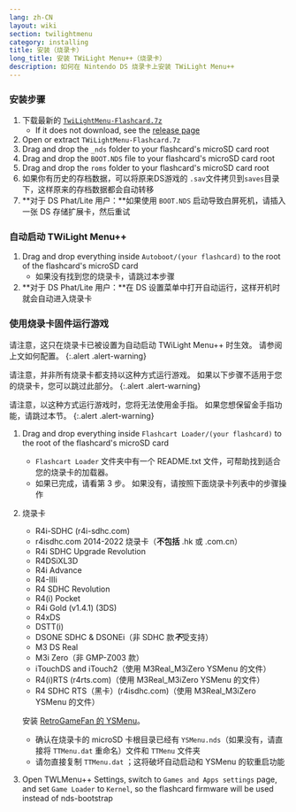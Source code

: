 ```yaml
---
lang: zh-CN
layout: wiki
section: twilightmenu
category: installing
title: 安装（烧录卡）
long_title: 安装 TWiLight Menu++（烧录卡）
description: 如何在 Nintendo DS 烧录卡上安装 TWiLight Menu++
---
```


### 安装步骤
1. 下载最新的 [`TwiLightMenu-Flashcard.7z`](https://github.com/DS-Homebrew/TWiLightMenu/releases/latest/download/TWiLightMenu-Flashcard.7z)
   - If it does not download, see the [release page](https://github.com/DS-Homebrew/TWiLightMenu/releases/latest)
1. Open or extract `TWiLightMenu-Flashcard.7z`
1. Drag and drop the `_nds` folder to your flashcard's microSD card root
1. Drag and drop the `BOOT.NDS` file to your flashcard's microSD card root
1. Drag and drop the `roms` folder to your flashcard's microSD card root
1. 如果你有历史的存档数据，可以将原来DS游戏的 `.sav`文件拷贝到`saves`目录下，这样原来的存档数据都会自动转移
1. **对于 DS Phat/Lite 用户：**如果使用 `BOOT.NDS` 启动导致白屏死机，请插入一张 DS 存储扩展卡，然后重试

### 自动启动 TWiLight Menu++
1. Drag and drop everything inside `Autoboot/(your flashcard)` to the root of the flashcard's microSD card
   - 如果没有找到您的烧录卡，请跳过本步骤
1. **对于 DS Phat/Lite 用户：**在 DS 设置菜单中打开自动运行，这样开机时就会自动进入烧录卡

### 使用烧录卡固件运行游戏

请注意，这只在烧录卡已被设置为自动启动 TWiLight Menu++ 时生效。 请参阅上文如何配置。
{:.alert .alert-warning}

请注意，并非所有烧录卡都支持以这种方式运行游戏。 如果以下步骤不适用于您的烧录卡，您可以跳过此部分。
{:.alert .alert-warning}

请注意，以这种方式运行游戏时，您将无法使用金手指。 如果您想保留金手指功能，请跳过本节。
{:.alert .alert-warning}

1. Drag and drop everything inside `Flashcart Loader/(your flashcard)` to the root of the flashcard's microSD card
   - `Flashcart Loader` 文件夹中有一个 README.txt 文件，可帮助找到适合您的烧录卡的加载器。
   - 如果已完成，请看第 3 步。 如果没有，请按照下面烧录卡列表中的步骤操作

1. 烧录卡
   - R4i-SDHC (r4i-sdhc.com)
   - r4isdhc.com 2014-2022 烧录卡（**不包括** .hk 或 .com.cn）
   - R4i SDHC Upgrade Revolution
   - R4DSiXL3D
   - R4i Advance
   - R4-IIIi
   - R4 SDHC Revolution
   - R4(i) Pocket
   - R4i Gold (v1.4.1) (3DS)
   - R4xDS
   - DSTT(i)
   - DSONE SDHC & DSONEi（非 SDHC 款***不***受支持）
   - M3 DS Real
   - M3i Zero（非 GMP-Z003 款）
   - iTouchDS and iTouch2（使用 M3Real_M3iZero YSMenu 的文件）
   - R4(i)RTS (r4rts.com)（使用 M3Real_M3iZero YSMenu 的文件）
   - R4 SDHC RTS（黑卡）(r4isdhc.com)（使用 M3Real_M3iZero YSMenu 的文件）

   安装 [RetroGameFan 的 YSMenu](https://gbatemp.net/download/35737/)。
      - 确认在烧录卡的 microSD 卡根目录已经有 `YSMenu.nds`（如果没有，请直接将 `TTMenu.dat` 重命名）文件和 `TTMenu` 文件夹
      - 请勿直接复制 `TTMenu.dat` ；这将破坏自动启动和 YSMenu 的软重启功能
1. Open TWLMenu++ Settings, switch to `Games and Apps settings` page, and set `Game Loader` to `Kernel`, so the flashcard firmware will be used instead of nds-bootstrap
